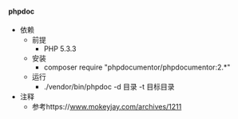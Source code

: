 #### phpdoc

- 依赖  
    - 前提  
        - PHP 5.3.3  
    - 安装  
        - composer require "phpdocumentor/phpdocumentor:2.*"  
    - 运行  
        - ./vendor/bin/phpdoc -d 目录 -t 目标目录  
- 注释  
    - 参考https://www.mokeyjay.com/archives/1211